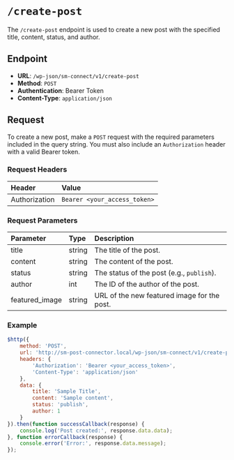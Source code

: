 # `/create-post` 

The `/create-post` endpoint is used to create a new post with the specified title, content, status, and author.

## Endpoint

- **URL**: `/wp-json/sm-connect/v1/create-post`
- **Method**: `POST`
- **Authentication**: Bearer Token
- **Content-Type**: `application/json`

## Request

To create a new post, make a `POST` request with the required parameters included in the query string. You must also include an `Authorization` header with a valid Bearer token.

### Request Headers

| Header           | Value                                          | 
|:-----------------|:-----------------------------------------------| 
| Authorization    | `Bearer <your_access_token>`                   | 

### Request Parameters

| Parameter         | Type   | Description                                  |
|:------------------|:-------|:---------------------------------------------|
| title             | string | The title of the post.                       |
| content           | string | The content of the post.                     |
| status            | string | The status of the post (e.g., `publish`).    |
| author            | int    | The ID of the author of the post.            |
| featured_image    | string | URL of the new featured image for the post.  |

### Example 

```javascript
$http({
    method: 'POST',
    url: 'http://sm-post-connector.local/wp-json/sm-connect/v1/create-post',
    headers: {
        'Authorization': 'Bearer <your_access_token>',
        'Content-Type': 'application/json'
    },
    data: {
        title: 'Sample Title',
        content: 'Sample content',
        status: 'publish',
        author: 1
    }
}).then(function successCallback(response) {
    console.log('Post created:', response.data.data);
}, function errorCallback(response) {
    console.error('Error:', response.data.message);
});
```
